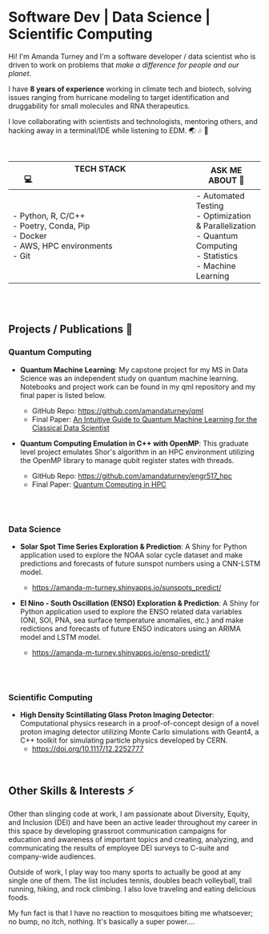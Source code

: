 # Software Dev | Data Science | Scientific Computing
Hi! I'm Amanda Turney and I'm a software developer / data scientist who is driven to work on problems that _make a difference for people and our planet_. 

I have **8 years of experience** working in climate tech and biotech, solving issues ranging from hurricane modeling to target identification and druggability for small molecules and RNA therapeutics. 

I love collaborating with scientists and technologists, mentoring others, and hacking away in a terminal/IDE while listening to EDM. 🌏  🎶  🧬

</br>

| <span style="padding-right: 30vw;">TECH STACK 💻</span>   | ASK ME ABOUT 💬|
| -------- | ------- |
| <span style="padding-right:100px">- Python, R, C/C++ </br>- Poetry, Conda, Pip</br>- Docker</br>- AWS, HPC environments</br>- Git</span>  | - Automated Testing</br>- Optimization & Parallelization</br>-  Quantum Computing</br>- Statistics</br>- Machine Learning    |



</br>

</br>

## Projects / Publications 🔭
### Quantum Computing
- **Quantum Machine Learning**: My capstone project for my MS in Data Science was an independent study on quantum machine learning. Notebooks and project work can be found in my qml repository and my final paper is listed below.
    - GitHub Repo: <a href="https://github.com/amandaturney/qml" target="_blank">https://github.com/amandaturney/qml</a>
    - Final Paper: <a href="./qml_final_paper.pdf">An Intuitive Guide to Quantum Machine Learning for the Classical Data Scientist</a>

- **Quantum Computing Emulation in C++ with OpenMP**: This graduate level project emulates Shor's algorithm in an HPC environment utilizing the OpenMP library to manage qubit register states with threads.
    - GitHub Repo: <a href="https://github.com/amandaturney/engr517_hpc" target="_blank">https://github.com/amandaturney/engr517_hpc</a>
    - Final Paper: <a href="./hpc_517_paper.pdf" target="_blank">Quantum Computing in HPC</a>

</br>
</br>

### Data Science
- **Solar Spot Time Series Exploration & Prediction**: A Shiny for Python application used to explore the NOAA solar cycle dataset and make predictions and forecasts of future sunspot numbers using a CNN-LSTM model. 
    - <a href='https://amanda-m-turney.shinyapps.io/sunspots_predict/' target='_blank'>https://amanda-m-turney.shinyapps.io/sunspots_predict/</a>

- **El Nino - South Oscillation (ENSO) Exploration & Prediction**: A Shiny for Python application used to explore the ENSO related data variables (ONI, SOI, PNA, sea surface temperature anomalies, etc.) and make redictions and forecasts of future ENSO indicators using an ARIMA model and LSTM model.
    - <a href='https://amanda-m-turney.shinyapps.io/enso-predict1/' target='_blank'>https://amanda-m-turney.shinyapps.io/enso-predict1/</a>

</br>
</br>

### Scientific Computing
- **High Density Scintillating Glass Proton Imaging Detector**: Computational physics research in a proof-of-concept design of a novel proton imaging detector utilizing Monte Carlo simulations with Geant4, a C++ toolkit for simulating particle physics developed by CERN.
    - <a href="https://doi.org/10.1117/12.2252777">https://doi.org/10.1117/12.2252777</a>


</br>

## Other Skills & Interests ⚡
Other than slinging code at work, I am passionate about Diversity, Equity, and Inclusion (DEI) and have been an active leader throughout my career in this space by developing grassroot communication campaigns for education and awareness of important topics and creating, analyzing, and communicating the results of employee DEI surveys to C-suite and company-wide audiences.

Outside of work, I play way too many sports to actually be good at any single one of them. The list includes tennis, doubles beach volleyball, trail running, hiking, and rock climbing. I also love traveling and eating delicious foods.

My fun fact is that I have no reaction to mosquitoes biting me whatsoever; no bump, no itch, nothing. It's basically a super power....

